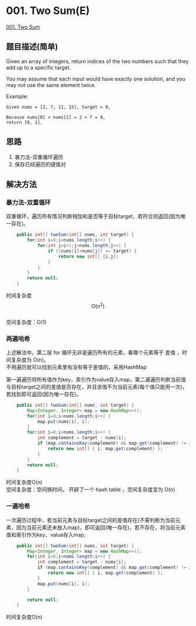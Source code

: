 # 001. Two Sum\(E\)

[001. Two Sum](https://leetcode-cn.com/problems/two-sum/)

## 题目描述\(简单\)

Given an array of integers, return indices of the two numbers such that they add up to a specific target.

You may assume that each input would have exactly one solution, and you may not use the same element twice.

Example:

```
Given nums = [2, 7, 11, 15], target = 9,

Because nums[0] + nums[1] = 2 + 7 = 9,
return [0, 1].
```

## 思路

1. 暴力法-双重循环遍历
2. 保存已经遍历的键值对

## 解决方法

### 暴力法-双重循环

双重循环，遍历所有情况判断相加和是否等于目标target，若符合则返回\(因为唯一存在\)。

```java
    public int[] twoSum(int[] nums, int target) {
        for(int i=0;i<nums.length;i++) {
            for(int j=i+1;j<nums.length;j++) {
                if ((nums[i]+nums[j]) == target) {
                    return new int[] {i,j};
                }
            }
        }
        return null;
    }
```

时间复杂度 $$ O(n^2) $$  
空间复杂度：O\(1\)

### 两遍哈希

上述解法中，第二层 for 循环无非是遍历所有的元素，看哪个元素等于 差值 ，时间复杂度为 O\(n\)。  
不用遍历就可以找到元素里有没有等于差值的，采用HashMap

第一遍遍历将所有值作为key，索引作为value存入map，第二遍遍历判断当前值与目标target之间的差值是否存在，并且该值不为当前元素\(每个值只能用一次\)，若找到即可返回\(因为唯一存在\)。

```java
    public int[] twoSum(int[] nums, int target) {
        Map<Integer, Integer> map = new HashMap<>();
        for(int i=0;i<nums.length;i++) {
            map.put(nums[i], i);
        }
        for(int i=0;i<nums.length;i++) {
            int complement = target - nums[i];
            if (map.containsKey(complement) && map.get(complement) != i) {
                return new int[] { i, map.get(complement) };
            }
        }
        return null;
    }
```

时间复杂度O\(n\)  
空间复杂度：空间换时间， 开辟了一个 hash table ，空间复杂度变为 O\(n\)

### 一遍哈希

一次遍历过程中，若当前元素与目标target之间的差值存在\(不需判断为当前元素，因为当前元素还未放入map\)，即可返回\(唯一存在\)，若不存在，将当前元素值和索引作为key、value存入map;

```java
    public int[] twoSum(int[] nums, int target) {
        Map<Integer, Integer> map = new HashMap<>();
        for(int i=0;i<nums.length;i++) {
            int complement = target - nums[i];
            if (map.containsKey(complement) && map.get(complement) != i) {
                return new int[] { i, map.get(complement) };
            }
            map.put(nums[i], i);
        }

        return null;
    }
```

时间复杂度O\(n\)

